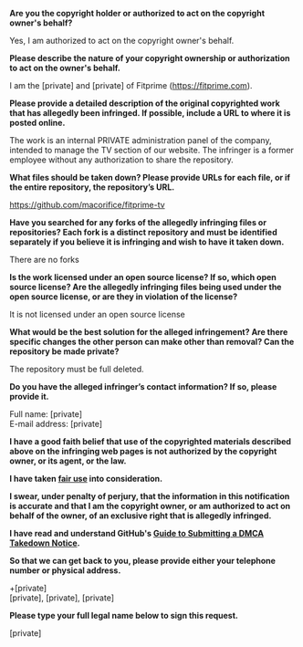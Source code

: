 **Are you the copyright holder or authorized to act on the copyright owner's behalf?**

Yes, I am authorized to act on the copyright owner's behalf.

**Please describe the nature of your copyright ownership or authorization to act on the owner's behalf.**

I am the [private] and [private] of Fitprime (https://fitprime.com).

**Please provide a detailed description of the original copyrighted work that has allegedly been infringed. If possible, include a URL to where it is posted online.**

The work is an internal PRIVATE administration panel of the company, intended to manage the TV section of our website. The infringer is a former employee without any authorization to share the repository.

**What files should be taken down? Please provide URLs for each file, or if the entire repository, the repository’s URL.**

https://github.com/macorifice/fitprime-tv

**Have you searched for any forks of the allegedly infringing files or repositories? Each fork is a distinct repository and must be identified separately if you believe it is infringing and wish to have it taken down.**

There are no forks

**Is the work licensed under an open source license? If so, which open source license? Are the allegedly infringing files being used under the open source license, or are they in violation of the license?**

It is not licensed under an open source license

**What would be the best solution for the alleged infringement? Are there specific changes the other person can make other than removal? Can the repository be made private?**

The repository must be full deleted.

**Do you have the alleged infringer’s contact information? If so, please provide it.**

Full name: [private]  
E-mail address: [private]  

**I have a good faith belief that use of the copyrighted materials described above on the infringing web pages is not authorized by the copyright owner, or its agent, or the law.**

**I have taken <a href="https://www.lumendatabase.org/topics/22">fair use</a> into consideration.**

**I swear, under penalty of perjury, that the information in this notification is accurate and that I am the copyright owner, or am authorized to act on behalf of the owner, of an exclusive right that is allegedly infringed.**

**I have read and understand GitHub's <a href="https://docs.github.com/articles/guide-to-submitting-a-dmca-takedown-notice/">Guide to Submitting a DMCA Takedown Notice</a>.**

**So that we can get back to you, please provide either your telephone number or physical address.**

+[private]  
[private], [private], [private]  

**Please type your full legal name below to sign this request.**

[private]
